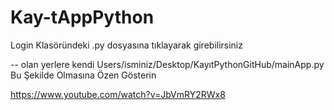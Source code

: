 # Kay-tAppPython

Login Klasöründeki .py dosyasına tıklayarak girebilirsiniz

-- olan yerlere kendi Users/isminiz/Desktop/KayıtPythonGitHub/mainApp.py Bu Şekilde Olmasına Özen Gösterin



https://www.youtube.com/watch?v=JbVmRY2RWx8
